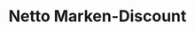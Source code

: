 ---
title: "Netto Marken-Discount"
url: /moeckern/netto-marken-discount-muenchentor/
shop: Supermarkt
---
